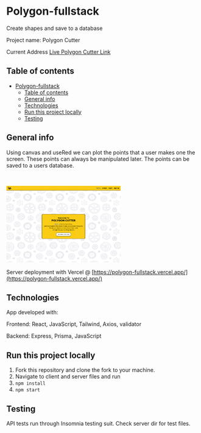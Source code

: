 # Polygon-fullstack

Create shapes and save to a database

Project name: Polygon Cutter

Current Address [Live Polygon Cutter Link](https://main--velvety-blini-fa7e84.netlify.app/)

## Table of contents

- [Polygon-fullstack](#polygon-fullstack)
  - [Table of contents](#table-of-contents)
  - [General info](#general-info)
  - [Technologies](#technologies)
  - [Run this project locally](#run-this-project-locally)
  - [Testing](#testing)

## General info

Using canvas and useRed we can plot the points that a user makes one the screen.
These points can always be manipulated later.
The points can be saved to a users database.

![]()

<img src='./assets/images/polygon_home.png' alt='home page' style='width: 300px; height: 200px;' />

Server deployment with Vercel @ [https://polygon-fullstack.vercel.app/](https://polygon-fullstack.vercel.app/)

## Technologies

App developed with:

Frontend: React, JavaScript, Tailwind, Axios, validator

Backend: Express, Prisma, JavaScript

## Run this project locally

1. Fork this repository and clone the fork to your machine.
2. Navigate to client and server files and run
3. `npm install`
4. `npm start`

## Testing

API tests run through Insomnia testing suit.
Check server dir for test files.
